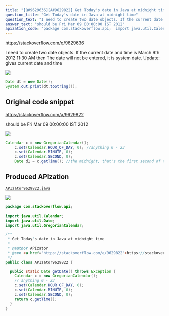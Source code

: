 ```yaml
---
title: "[Q#9629636][A#9629822] Get Today's date in Java at midnight time"
question_title: "Get Today's date in Java at midnight time"
question_text: "I need to create two date objects. If the current date and time is March 9th 2012 11:30 AM then The date will not be entered, it is system date. Update: gives current date and time"
answer_text: "should be Fri Mar 09 00:00:00 IST 2012"
apization_code: "package com.stackoverflow.api;  import java.util.Calendar; import java.util.Date; import java.util.GregorianCalendar;  /**  * Get Today's date in Java at midnight time  *  * @author APIzator  * @see <a href=\"https://stackoverflow.com/a/9629822\">https://stackoverflow.com/a/9629822</a>  */ public class APIzator9629822 {    public static Date getDate() throws Exception {     Calendar c = new GregorianCalendar();     // anything 0 - 23     c.set(Calendar.HOUR_OF_DAY, 0);     c.set(Calendar.MINUTE, 0);     c.set(Calendar.SECOND, 0);     return c.getTime();   } }"
---
```


https://stackoverflow.com/q/9629636

I need to create two date objects. If the current date and time is March 9th 2012 11:30 AM then
The date will not be entered, it is system date.
Update:
gives current date and time


<div class="code-logo"><img src="/stackoverflow.png" /></div>

```java
Date dt = new Date();
System.out.print(dt.toString());
```


## Original code snippet

https://stackoverflow.com/a/9629822

should be Fri Mar 09 00:00:00 IST 2012

<div class="code-logo"><img src="/stackoverflow.png" /></div>

```java
Calendar c = new GregorianCalendar();
    c.set(Calendar.HOUR_OF_DAY, 0); //anything 0 - 23
    c.set(Calendar.MINUTE, 0);
    c.set(Calendar.SECOND, 0);
    Date d1 = c.getTime(); //the midnight, that's the first second of the day.
```

## Produced APIzation

[`APIzator9629822.java`](https://github.com/pasqualesalza/apization-temp-data/raw/master/search/APIzator9629822.java)

<div class="code-logo"><img src="/apizator.png" /></div>

```java
package com.stackoverflow.api;

import java.util.Calendar;
import java.util.Date;
import java.util.GregorianCalendar;

/**
 * Get Today's date in Java at midnight time
 *
 * @author APIzator
 * @see <a href="https://stackoverflow.com/a/9629822">https://stackoverflow.com/a/9629822</a>
 */
public class APIzator9629822 {

  public static Date getDate() throws Exception {
    Calendar c = new GregorianCalendar();
    // anything 0 - 23
    c.set(Calendar.HOUR_OF_DAY, 0);
    c.set(Calendar.MINUTE, 0);
    c.set(Calendar.SECOND, 0);
    return c.getTime();
  }
}

```